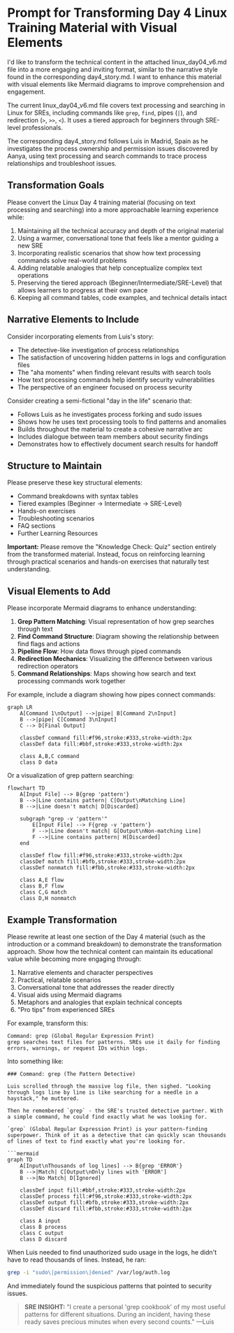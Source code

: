 # Prompt for Transforming Day 4 Linux Training Material with Visual Elements

I'd like to transform the technical content in the attached linux_day04_v6.md file into a more engaging and inviting format, similar to the narrative style found in the corresponding day4_story.md. I want to enhance this material with visual elements like Mermaid diagrams to improve comprehension and engagement.

The current linux_day04_v6.md file covers text processing and searching in Linux for SREs, including commands like `grep`, `find`, pipes (`|`), and redirection (`>`, `>>`, `<`). It uses a tiered approach for beginners through SRE-level professionals.

The corresponding day4_story.md follows Luis in Madrid, Spain as he investigates the process ownership and permission issues discovered by Aanya, using text processing and search commands to trace process relationships and troubleshoot issues.

## Transformation Goals

Please convert the Linux Day 4 training material (focusing on text processing and searching) into a more approachable learning experience while:

1. Maintaining all the technical accuracy and depth of the original material
2. Using a warmer, conversational tone that feels like a mentor guiding a new SRE
3. Incorporating realistic scenarios that show how text processing commands solve real-world problems
4. Adding relatable analogies that help conceptualize complex text operations
5. Preserving the tiered approach (Beginner/Intermediate/SRE-Level) that allows learners to progress at their own pace
6. Keeping all command tables, code examples, and technical details intact

## Narrative Elements to Include

Consider incorporating elements from Luis's story:
- The detective-like investigation of process relationships
- The satisfaction of uncovering hidden patterns in logs and configuration files
- The "aha moments" when finding relevant results with search tools
- How text processing commands help identify security vulnerabilities
- The perspective of an engineer focused on process security

Consider creating a semi-fictional "day in the life" scenario that:
- Follows Luis as he investigates process forking and sudo issues
- Shows how he uses text processing tools to find patterns and anomalies
- Builds throughout the material to create a cohesive narrative arc
- Includes dialogue between team members about security findings
- Demonstrates how to effectively document search results for handoff

## Structure to Maintain

Please preserve these key structural elements:
- Command breakdowns with syntax tables
- Tiered examples (Beginner → Intermediate → SRE-Level)
- Hands-on exercises
- Troubleshooting scenarios
- FAQ sections
- Further Learning Resources

**Important:** Please remove the "Knowledge Check: Quiz" section entirely from the transformed material. Instead, focus on reinforcing learning through practical scenarios and hands-on exercises that naturally test understanding.

## Visual Elements to Add

Please incorporate Mermaid diagrams to enhance understanding:

1. **Grep Pattern Matching**: Visual representation of how grep searches through text
2. **Find Command Structure**: Diagram showing the relationship between find flags and actions
3. **Pipeline Flow**: How data flows through piped commands
4. **Redirection Mechanics**: Visualizing the difference between various redirection operators
5. **Command Relationships**: Maps showing how search and text processing commands work together

For example, include a diagram showing how pipes connect commands:

```mermaid
graph LR
    A[Command 1\nOutput] -->|pipe| B[Command 2\nInput]
    B -->|pipe| C[Command 3\nInput]
    C --> D[Final Output]
    
    classDef command fill:#f96,stroke:#333,stroke-width:2px
    classDef data fill:#bbf,stroke:#333,stroke-width:2px
    
    class A,B,C command
    class D data
```

Or a visualization of grep pattern searching:

```mermaid
flowchart TD
    A[Input File] --> B{grep 'pattern'}
    B -->|Line contains pattern| C[Output\nMatching Line]
    B -->|Line doesn't match| D[Discarded]
    
    subgraph "grep -v 'pattern'"
        E[Input File] --> F{grep -v 'pattern'}
        F -->|Line doesn't match| G[Output\nNon-matching Line]
        F -->|Line contains pattern| H[Discarded]
    end
    
    classDef flow fill:#f96,stroke:#333,stroke-width:2px
    classDef match fill:#bfb,stroke:#333,stroke-width:2px
    classDef nonmatch fill:#fbb,stroke:#333,stroke-width:2px
    
    class A,E flow
    class B,F flow
    class C,G match
    class D,H nonmatch
```

## Example Transformation

Please rewrite at least one section of the Day 4 material (such as the introduction or a command breakdown) to demonstrate the transformation approach. Show how the technical content can maintain its educational value while becoming more engaging through:

1. Narrative elements and character perspectives
2. Practical, relatable scenarios
3. Conversational tone that addresses the reader directly
4. Visual aids using Mermaid diagrams
5. Metaphors and analogies that explain technical concepts
6. "Pro tips" from experienced SREs

For example, transform this:
```
Command: grep (Global Regular Expression Print)
grep searches text files for patterns. SREs use it daily for finding errors, warnings, or request IDs within logs.
```

Into something like:
```
### Command: grep (The Pattern Detective)

Luis scrolled through the massive log file, then sighed. "Looking through logs line by line is like searching for a needle in a haystack," he muttered.

Then he remembered `grep` - the SRE's trusted detective partner. With a simple command, he could find exactly what he was looking for.

`grep` (Global Regular Expression Print) is your pattern-finding superpower. Think of it as a detective that can quickly scan thousands of lines of text to find exactly what you're looking for.

```mermaid
graph TD
    A[Input\nThousands of log lines] --> B{grep 'ERROR'}
    B -->|Match| C[Output\nOnly lines with 'ERROR']
    B -->|No Match| D[Ignored]
    
    classDef input fill:#bbf,stroke:#333,stroke-width:2px
    classDef process fill:#f96,stroke:#333,stroke-width:2px
    classDef output fill:#bfb,stroke:#333,stroke-width:2px
    classDef discard fill:#fbb,stroke:#333,stroke-width:2px
    
    class A input
    class B process
    class C output
    class D discard
```

When Luis needed to find unauthorized sudo usage in the logs, he didn't have to read thousands of lines. Instead, he ran:

```bash
grep -i "sudo\|permission\|denied" /var/log/auth.log
```

And immediately found the suspicious patterns that pointed to security issues.

> **SRE INSIGHT:** "I create a personal 'grep cookbook' of my most useful patterns for different situations. During an incident, having these ready saves precious minutes when every second counts." —Luis
```